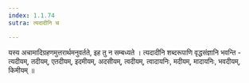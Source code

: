 ```yaml
---
index: 1.1.74
sutra: त्यदादीनि च

---
```

यस्य अचामादिग्रहणमुत्तरार्थमनुवर्तते, इह तु न सम्बध्यते । त्यदादीनि शब्दरूपाणि वृद्धसंज्ञानि भवन्ति - त्यदीयम्,  तदीयम्, एतदीयम्,  इदमीयम्, अदसीयम्,  त्वदीयम्,  त्वादायनिः,  मदीयम्, मादायनिः, भवदीयम्, किमीयम् ॥